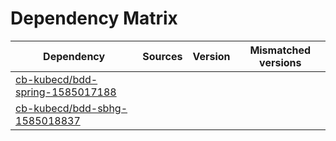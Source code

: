 # Dependency Matrix

Dependency | Sources | Version | Mismatched versions
---------- | ------- | ------- | -------------------
[cb-kubecd/bdd-spring-1585017188](https://github.com/cb-kubecd/bdd-spring-1585017188.git) |  | []() | 
[cb-kubecd/bdd-sbhg-1585018837](https://github.com/cb-kubecd/bdd-sbhg-1585018837.git) |  | []() | 
